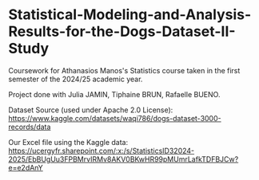 # Statistical-Modeling-and-Analysis-Results-for-the-Dogs-Dataset-II-Study
Coursework for Athanasios Manos's Statistics course taken in the first semester of the 2024/25 academic year.

Project done with Julia JAMIN, Tiphaine BRUN, Rafaelle BUENO.

Dataset Source (used under Apache 2.0 License):
https://www.kaggle.com/datasets/waqi786/dogs-dataset-3000-records/data

Our Excel file using the Kaggle data:
https://ucergyfr.sharepoint.com/:x:/s/StatisticsID32024-2025/EbBUgUu3FPBMrvIRMv8AKV0BKwHR99pMUmrLafkTDFBJCw?e=e2dAnY
